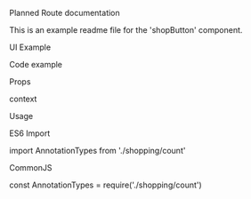 Planned Route documentation

This is an example readme file for the 'shopButton' component.

UI Example

Code example

Props

context

Usage

ES6 Import

import AnnotationTypes from './shopping/count'

CommonJS

const AnnotationTypes = require('./shopping/count')
